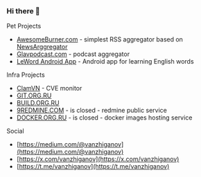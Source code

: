 ### Hi there 👋

Pet Projects

- [AwesomeBurner.com](http://awesomeburner.com) - simplest RSS aggregator based on [NewsArggregator](https://github.com/vanzhiganov/NewsArggregator)
- [Glavpodcast.com](http://glavpodcast.com) - podcast aggregator
- [LeWord Android App](https://www.rustore.ru/catalog/app/net.leword.cards.net.leword.cards) - Android app for learning English words

Infra Projects

- [ClamVN](https://clamvn.com) - CVE monitor
- [GIT.ORG.RU](https://git.org.ru)
- [BUILD.ORG.RU](https://build.org.ru)
- [9REDMINE.COM](https://9redmine.com) - is closed - redmine public service
- [DOCKER.ORG.RU](https://docker.org.ru) - is closed - docker images hosting service

Social

- [https://medium.com/@vanzhiganov](https://medium.com/@vanzhiganov)
- [https://x.com/vanzhiganov](https://x.com/vanzhiganov)
- [https://t.me/vanzhiganov](https://t.me/vanzhiganov)
